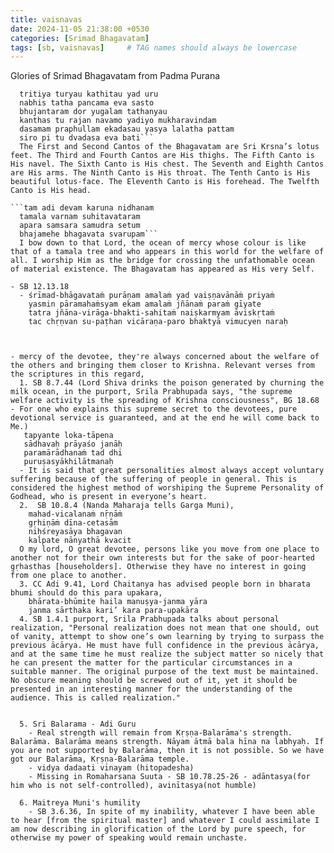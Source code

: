 ```yaml
---
title: vaisnavas
date: 2024-11-05 21:38:00 +0530
categories: [Srimad Bhagavatam]
tags: [sb, vaisnavas]     # TAG names should always be lowercase
---
```


Glories of Srimad Bhagavatam from Padma Purana
```padau yadiyau prathama dvitiyau 
  tritiya turyau kathitau yad uru 
  nabhis tatha pancama eva sasto 
  bhujantaram dor yugalam tathanyau
  kanthas tu rajan navamo yadiyo mukharavindam
  dasamam praphullam ekadasau yasya lalatha pattam
  siro pi tu dvadasa eva bati```
  The First and Second Cantos of the Bhagavatam are Sri Krsna’s lotus feet. The Third and Fourth Cantos are His thighs. The Fifth Canto is His navel. The Sixth Canto is His chest. The Seventh and Eighth Cantos are His arms. The Ninth Canto is His throat. The Tenth Canto is His beautiful lotus-face. The Eleventh Canto is His forehead. The Twelfth Canto is His head.

```tam adi devam karuna nidhanam 
  tamala varnam suhitavataram 
  apara samsara samudra setum 
  bhajamehe bhagavata svarupam```
  I bow down to that Lord, the ocean of mercy whose colour is like that of a tamala tree and who appears in this world for the welfare of all. I worship Him as the bridge for crossing the unfathomable ocean of material existence. The Bhagavatam has appeared as His very Self.

- SB 12.13.18
  - śrīmad-bhāgavataṁ purāṇam amalaṁ yad vaiṣṇavānāṁ priyaṁ
    yasmin pāramahaṁsyam ekam amalaṁ jñānaṁ paraṁ gīyate
    tatra jñāna-virāga-bhakti-sahitaṁ naiṣkarmyam āviskṛtaṁ
    tac chṛṇvan su-paṭhan vicāraṇa-paro bhaktyā vimucyen naraḥ



- mercy of the devotee, they're always concerned about the welfare of the others and bringing them closer to Krishna. Relevant verses from the scriptures in this regard,
  1. SB 8.7.44 (Lord Shiva drinks the poison generated by churning the milk ocean, in the purport, Srila Prabhupada says, "the supreme welfare activity is the spreading of Krishna consciousness", BG 18.68 - For one who explains this supreme secret to the devotees, pure devotional service is guaranteed, and at the end he will come back to Me.)
   tapyante loka-tāpena
   sādhavaḥ prāyaśo janāḥ
   paramārādhanaṁ tad dhi
   puruṣasyākhilātmanaḥ
  - It is said that great personalities almost always accept voluntary suffering because of the suffering of people in general. This is considered the highest method of worshiping the Supreme Personality of Godhead, who is present in everyone’s heart.
  2.  SB 10.8.4 (Nanda Maharaja tells Garga Muni),
    mahad-vicalanaṁ nṝṇāṁ
    gṛhiṇāṁ dīna-cetasām
    niḥśreyasāya bhagavan
    kalpate nānyathā kvacit
  O my lord, O great devotee, persons like you move from one place to another not for their own interests but for the sake of poor-hearted gṛhasthas [householders]. Otherwise they have no interest in going from one place to another.
  3. CC Adi 9.41, Lord Chaitanya has advised people born in bharata bhumi should do this para upakara,
    bhārata-bhūmite haila manuṣya-janma yāra
    janma sārthaka kari’ kara para-upakāra
  4. SB 1.4.1 purport, Srila Prabhupada talks about personal realization, "Personal realization does not mean that one should, out of vanity, attempt to show one’s own learning by trying to surpass the previous ācārya. He must have full confidence in the previous ācārya, and at the same time he must realize the subject matter so nicely that he can present the matter for the particular circumstances in a suitable manner. The original purpose of the text must be maintained. No obscure meaning should be screwed out of it, yet it should be presented in an interesting manner for the understanding of the audience. This is called realization."

     
  5. Sri Balarama - Adi Guru
    - Real strength will remain from Kṛṣṇa-Balarāma's strength. Balarāma. Balarāma means strength. Nāyam ātmā bala hīna na labhyaḥ. If you are not supported by Balarāma, then it is not possible. So we have got our Balarāma, Kṛṣṇa-Balarāma temple.
    - vidya dadaati vinayam (hitopadesha)
    - Missing in Romaharsana Suuta - SB 10.78.25-26 - adāntasya(for him who is not self-controlled), avinītasya(not humble)
    
  6. Maitreya Muni's humility
    - SB 3.6.36, In spite of my inability, whatever I have been able to hear [from the spiritual master] and whatever I could assimilate I am now describing in glorification of the Lord by pure speech, for otherwise my power of speaking would remain unchaste.

